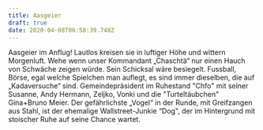 ```yaml
---
title: Aasgeier
draft: true
date: 2020-04-08T06:58:39.748Z
---
```

Aasgeier im Anflug! Lautlos kreisen sie in luftiger Höhe und wittern Morgenluft. Wehe wenn unser Kommandant „Chaschtä“ nur einen Hauch von Schwäche zeigen würde. Sein Schicksal wäre besiegelt. Fussball, Börse, egal welche Spielchen man auflegt, es sind immer dieselben, die auf „Kadaversuche“ sind. Gemeindepräsident im Ruhestand "Chfo" mit seiner Susanne, Andy Hermann, Zeljko, Vonki und die "Turteltäubchen" Gina+Bruno Meier. Der gefährlichste „Vogel“ in der Runde, mit Greifzangen aus Stahl, ist der ehemalige Wallstreet-Junkie “Dog", der im Hintergrund mit stoischer Ruhe auf seine Chance wartet.